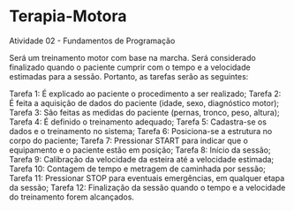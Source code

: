 # Terapia-Motora
Atividade 02 - Fundamentos de Programação

Será um treinamento motor com base na marcha. Será considerado finalizado quando o paciente cumprir com o tempo e a velocidade estimadas para a sessão.
Portanto, as tarefas serão as seguintes: 

Tarefa 1: É explicado ao paciente o procedimento a ser realizado;
Tarefa 2: É feita a aquisição de dados do paciente (idade, sexo, diagnóstico motor);
Tarefa 3: São feitas as medidas do paciente (pernas, tronco, peso, altura);
Tarefa 4: É definido o treinamento adequado;
Tarefa 5: Cadastra-se os dados e o treinamento no sistema;
Tarefa 6: Posiciona-se a estrutura no corpo do paciente;
Tarefa 7: Pressionar START para indicar que o equipamento e o paciente estão em posição;
Tarefa 8: Início da sessão;
Tarefa 9: Calibração da velocidade da esteira até a velocidade estimada;
Tarefa 10: Contagem de tempo e metragem de caminhada por sessão;
Tarefa 11: Pressionar STOP para eventuais emergências, em qualquer etapa da sessão;
Tarefa 12: Finalização da sessão quando o tempo e a velocidade do treinamento forem alcançados.

